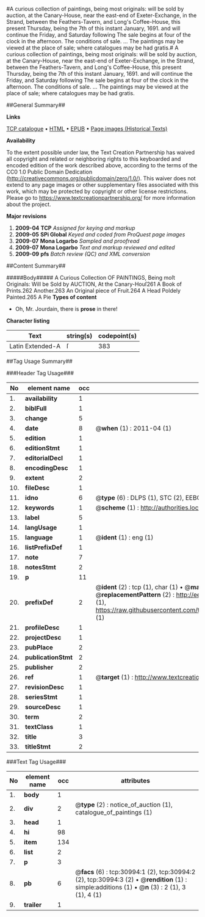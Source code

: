 #A curious collection of paintings, being most originals: will be sold by auction, at the Canary-House, near the east-end of Exeter-Exchange, in the Strand, between the Feathers-Tavern, and Long's Coffee-House, this present Thursday, being the 7th of this instant January, 1691. and will continue the Friday, and Saturday following The sale begins at four of the clock in the afternoon. The conditions of sale. ... The paintings may be viewed at the place of sale; where catalogues may be had gratis.#
A curious collection of paintings, being most originals: will be sold by auction, at the Canary-House, near the east-end of Exeter-Exchange, in the Strand, between the Feathers-Tavern, and Long's Coffee-House, this present Thursday, being the 7th of this instant January, 1691. and will continue the Friday, and Saturday following The sale begins at four of the clock in the afternoon. The conditions of sale. ... The paintings may be viewed at the place of sale; where catalogues may be had gratis.

##General Summary##

**Links**

[TCP catalogue](http://www.ota.ox.ac.uk/tcp/)  • 
[HTML](http://tei.it.ox.ac.uk/tcp/Texts-HTML/free/A35/A35487.html)  • 
[EPUB](http://tei.it.ox.ac.uk/tcp/Texts-EPUB/free/A35/A35487.epub) • 
[Page images (Historical Texts)](https://historicaltexts.jisc.ac.uk/eebo-99826591e)

**Availability**

To the extent possible under law, the Text Creation Partnership has waived all copyright and related or neighboring rights to this keyboarded and encoded edition of the work described above, according to the terms of the CC0 1.0 Public Domain Dedication (http://creativecommons.org/publicdomain/zero/1.0/). This waiver does not extend to any page images or other supplementary files associated with this work, which may be protected by copyright or other license restrictions. Please go to https://www.textcreationpartnership.org/ for more information about the project.

**Major revisions**

1. __2009-04__ __TCP__ *Assigned for keying and markup*
1. __2009-05__ __SPi Global__ *Keyed and coded from ProQuest page images*
1. __2009-07__ __Mona Logarbo__ *Sampled and proofread*
1. __2009-07__ __Mona Logarbo__ *Text and markup reviewed and edited*
1. __2009-09__ __pfs__ *Batch review (QC) and XML conversion*

##Content Summary##

#####Body#####
A Curious Collection OF PAINTINGS, Being moſt Originals: Will be Sold by AUCTION, At the Canary-Houſ261 A Book of Prints.262 Another.263 An Original piece of Fruit.264 A Head Poldely Painted.265 A Pie
**Types of content**

  * Oh, Mr. Jourdain, there is **prose** in there!

**Character listing**


|Text|string(s)|codepoint(s)|
|---|---|---|
|Latin Extended-A|ſ|383|

##Tag Usage Summary##

###Header Tag Usage###

|No|element name|occ|attributes|
|---|---|---|---|
|1.|__availability__|1||
|2.|__biblFull__|1||
|3.|__change__|5||
|4.|__date__|8| @__when__ (1) : 2011-04 (1)|
|5.|__edition__|1||
|6.|__editionStmt__|1||
|7.|__editorialDecl__|1||
|8.|__encodingDesc__|1||
|9.|__extent__|2||
|10.|__fileDesc__|1||
|11.|__idno__|6| @__type__ (6) : DLPS (1), STC (2), EEBO-CITATION (1), PROQUEST (1), VID (1)|
|12.|__keywords__|1| @__scheme__ (1) : http://authorities.loc.gov/ (1)|
|13.|__label__|5||
|14.|__langUsage__|1||
|15.|__language__|1| @__ident__ (1) : eng (1)|
|16.|__listPrefixDef__|1||
|17.|__note__|7||
|18.|__notesStmt__|2||
|19.|__p__|11||
|20.|__prefixDef__|2| @__ident__ (2) : tcp (1), char (1)  •  @__matchPattern__ (2) : ([0-9\-]+):([0-9IVX]+) (1), (.+) (1)  •  @__replacementPattern__ (2) : http://eebo.chadwyck.com/downloadtiff?vid=$1&page=$2 (1), https://raw.githubusercontent.com/textcreationpartnership/Texts/master/tcpchars.xml#$1 (1)|
|21.|__profileDesc__|1||
|22.|__projectDesc__|1||
|23.|__pubPlace__|2||
|24.|__publicationStmt__|2||
|25.|__publisher__|2||
|26.|__ref__|1| @__target__ (1) : http://www.textcreationpartnership.org/docs/. (1)|
|27.|__revisionDesc__|1||
|28.|__seriesStmt__|1||
|29.|__sourceDesc__|1||
|30.|__term__|2||
|31.|__textClass__|1||
|32.|__title__|3||
|33.|__titleStmt__|2||


###Text Tag Usage###

|No|element name|occ|attributes|
|---|---|---|---|
|1.|__body__|1||
|2.|__div__|2| @__type__ (2) : notice_of_auction (1), catalogue_of_paintings (1)|
|3.|__head__|1||
|4.|__hi__|98||
|5.|__item__|134||
|6.|__list__|2||
|7.|__p__|3||
|8.|__pb__|6| @__facs__ (6) : tcp:30994:1 (2), tcp:30994:2 (2), tcp:30994:3 (2)  •  @__rendition__ (1) : simple:additions (1)  •  @__n__ (3) : 2 (1), 3 (1), 4 (1)|
|9.|__trailer__|1||
